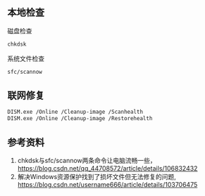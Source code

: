 
## 本地检查

磁盘检查
```bash
chkdsk
```

系统文件检查
```bash
sfc/scannow
```

## 联网修复

```bash
DISM.exe /Online /Cleanup-image /Scanhealth
DISM.exe /Online /Cleanup-image /Restorehealth
```



## 参考资料

1. chkdsk与sfc/scannow两条命令让电脑流畅一些， https://blog.csdn.net/qq_44708572/article/details/106832432
2. 解决Windows资源保护找到了损坏文件但无法修复的问题, https://blog.csdn.net/username666/article/details/103706475

